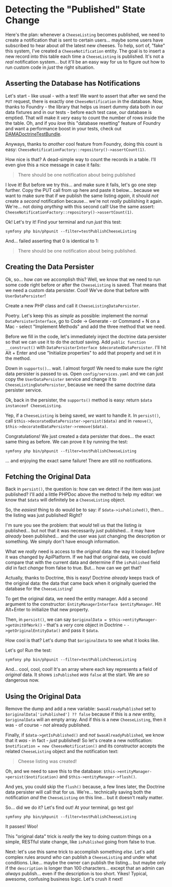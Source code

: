 # Detecting the "Published" State Change

Here's the plan: whenever a `CheeseListing` becomes published, we need to create a
notification that is sent to certain users... maybe some users have subscribed
to hear about *all* the latest new cheeses. To help, sort of, "fake" this system,
I've created a `CheeseNotification` entity. The goal is to insert a new record
into this table each time a `CheeseListing` is published. It's not a *real*
notification system... but it'll be an easy way for us to figure out how to run
custom code in *just* the right situation.

## Asserting the Database has Notifications

Let's start - like usual - with a test! We want to assert that after we send the
`PUT` request, there is exactly one `CheeseNotification` in the database. Now,
thanks to Foundry - the library that helps us insert dummy data both in
our data fixtures and in our tests - before each test case, our database is
emptied. That will make it *very* easy to count the number of rows inside the
the table. Oh, and if you *love* this "database resetting" feature of Foundry
and want a performance boost in your tests, check out
[DAMADoctrineTestBundle](https://github.com/dmaicher/doctrine-test-bundle).

Anyways, thanks to *another* cool feature from Foundry, doing this count is easy:
`CheeseNotificationFactory::repository()->assertCount(1)`.

How nice is that? A dead-simple way to count the records in a table. I'll even
give this a nice message in case it fails:

> There should be one notification about being published

I love it! But before we try this... and make sure it fails, let's go one step further.
Copy the PUT call from up here and paste it below... because we want to make sure that
if we publish the same listing *again*, it should *not* create a *second* notification
because... we're not *really* publishing it again. We're... not doing *anything*
with this second call! Use the same assert:
`CheeseNotificationFactory::repository()->assertCount(1)`.

Ok! Let's try it! Find your terminal and run *just* this test:

```terminal
symfony php bin/phpunit --filter=testPublishCheeseListing
```

And... failed asserting that 0 is identical to 1:

> There should be one notification about being published.

## Creating the Data Persister

Ok, so... how *can* we accomplish this? Well, we know that we need to run some
code right before or after the `CheeseListing` is saved. That means that we need
a custom data persister. Cool! We've done that before with
`UserDataPersister`!

Create a new PHP class and call it `CheeseListingDataPersister`.

Poetry. Let's keep this as *simple* as possible: implement the normal
`DataPersisterInterface`, go to Code -> Generate - or Command + N on a Mac -
select "Implement Methods" and add the three method that we need.

Before we fill in the code, let's immediately inject the doctrine data
persister so that we can use it to do the *actual* saving. Add
`public function __construct()` with `DataPersisterInterface $decoratedDataPersister`.
I'll hit Alt + Enter and use "Initialize properties" to add that property and set
it in the method.

Down in `supports()`... wait. I almost forgot! We need to make sure the
*right* data persister is passed to us. Open `config/services.yaml` and we can
just copy the `UserDataPersister` service and change it to
`CheeseListingDatePersister`, because we need the same doctrine data persister service.

Ok, back in the persister, the `supports()` method is easy: return
`$data instanceof CheeseListing`.

Yep, if a `CheeseListing` is being saved, *we* want to handle it. In `persist()`,
call `$this->decoratedDataPersister->persist($data)` and in `remove()`,
`$this->decoratedDataPersister->remove($data)`.

Congratulations! We just created a data persister that does... the exact same thing
as before. We can prove it by running the test:

```terminal-silent
symfony php bin/phpunit --filter=testPublishCheeseListing
```

... and enjoying the exact same failure! There are still no notifications.

## Fetching the Original Data

Back in `persist()`, the question is: how can we detect if the item was just
published? I'll add a little PHPDoc above the method to help my editor:
we know that `$data` will definitely be a `CheeseListing` object.

So, the *easiest* thing to do would be to say: if `$data->isPublished()`, then...
the listing was just published! Right?

I'm sure you see the problem: that *would* tell us that the listing *is* published...
but not that it was necessarily *just* published... it may have *already*
been published... and the user was just changing the description or something.
We simply don't have enough information.

What we *really* need is access to the *original* data: the way it looked
*before* it was changed by ApiPlatform. If we had that original data, we could
compare that with the current data and determine if the `isPublished` field *did*
in fact *change* from false to true. But... how can we get that?

Actually, thanks to Doctrine, this is easy! Doctrine *already*
keeps track of the original data: the data that came back when it originally
queried the database for the `CheeseListing`!

To get the original data, we need the entity manager. Add a second argument to
the constructor: `EntityManagerInterface $entityManager`. Hit Alt+Enter
to initialize that new property.

Then, in `persist()`, we can say
`$originalData = $this->entityManager->getUnitOfWork()` - that's a *very* core
object in Doctrine - `->getOriginalEntityData()` and pass it `$data`.

How cool is that? Let's dump that `$originalData` to see what it looks like.

Let's go! Run the test:

```terminal-silent
symfony php bin/phpunit --filter=testPublishCheeseListing
```

And... cool, cool, cool! It's an array where each key represents a field of
*original* data. It shows `isPublished` *was* `false` at the start. We are
*so* dangerous now.

## Using the Original Data

Remove the dump and add a new variable: `$wasAlreadyPublished` set to
`$originalData['isPublished'] ?? false` because if this is a *new*
entity, `$originalData` will an empty array. And if this is a new `CheeseListing`,
then it was - of course - *not* already published.

Finally, if `$data->getIsPublished()` and *not* `$wasAlreadyPublished`,
we know that it *was* - in fact - *just* published! So let's create a new notification:
`$notification = new CheeseNotification()` and its constructor accepts the
related `CheeseListing` object and the notification text:

> Cheese listing was created!

Oh, and we need to save this to the database:
`$this->entityManager->persist($notification)` and `$this->entityManager->flush()`.

And yes, you could skip the `flush()` because, a few lines later, the Doctrine
data persister will call that for us. We're... technically saving both the
notification *and* the `CheeseListing` on this line... but it doesn't really matter.

So... did we do it? Let's find out! At your terminal, go test go!

```terminal-silent
symfony php bin/phpunit --filter=testPublishCheeseListing
```

It passes! Woo!

This "original data" trick is *really* the key to doing custom things on a simple,
RESTful state change, like `isPublished` going from false to true.

Next: let's use this same trick to accomplish something *else*. Let's
add complex rules around *who* can publish a `CheeseListing` and under what
conditions. Like... maybe the owner can publish the listing... but maybe
only if the `description` is longer than 100 characters... except that an admin
can *always* publish... even if the description is too short. Yikes! Typical,
awesome, confusing business logic. Let's crush it next!
